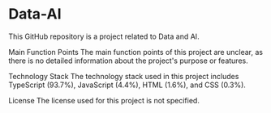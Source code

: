 # Data-AI

This GitHub repository is a project related to Data and AI.

Main Function Points
The main function points of this project are unclear, as there is no detailed information about the project's purpose or features.

Technology Stack
The technology stack used in this project includes TypeScript (93.7%), JavaScript (4.4%), HTML (1.6%), and CSS (0.3%).

License
The license used for this project is not specified.
